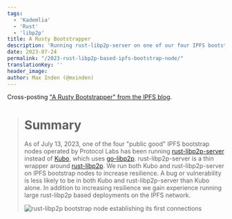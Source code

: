 ```yaml
---
tags:
  - 'Kademlia'
  - 'Rust'
  - 'libp2p'
title: A Rusty Bootstrapper
description: 'Running rust-libp2p-server on one of our four IPFS bootstrap nodes.'
date: 2023-07-24
permalink: "/2023-rust-libp2p-based-ipfs-bootstrap-node/"
translationKey: ''
header_image:
author: Max Inden (@mxinden)
---
```


Cross-posting ["A Rusty Bootstrapper" from the IPFS blog](https://blog.ipfs.tech/2023-rust-libp2p-based-ipfs-bootstrap-node/).

> # Summary
>
> As of July 13, 2023, one of the four "public good" IPFS bootstrap nodes operated by Protocol Labs has been running [rust-libp2p-server](https://github.com/mxinden/rust-libp2p-server) instead of [Kubo](https://github.com/ipfs/kubo), which uses [go-libp2p](https://github.com/libp2p/go-libp2p/). rust-libp2p-server is a thin wrapper around [rust-libp2p](https://github.com/libp2p/rust-libp2p). We run both Kubo and rust-libp2p-server on IPFS bootstrap nodes to increase resilience. A bug or vulnerability is less likely to be in both Kubo and rust-libp2p-server than Kubo alone. In addition to increasing resilience we gain experience running large rust-libp2p based deployments on the IPFS network.
>
> ![rust-libp2p bootstrap node establishing its first connections](../assets/2023-07-rust-libp2p-based-ipfs-bootstrap-node-connections-established.png)
